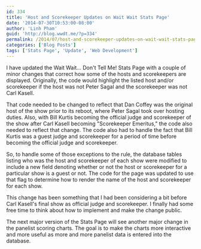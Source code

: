 ```yaml
---
id: 334
title: 'Host and Scorekeeper Updates on Wait Wait Stats Page'
date: '2014-07-30T10:53:00-08:00'
author: 'Linh Pham'
guid: 'http://blog.wwdt.me/?p=334'
permalink: /2014/07/host-and-scorekeeper-updates-on-wait-wait-stats-page/
categories: ['Blog Posts']
tags: ['Stats Page', 'Update', 'Web Development']
---
```


I have updated the Wait Wait... Don't Tell Me! Stats Page with a couple of minor changes that correct how some of the hosts and scorekeepers are displayed. Originally, the code would highlight the listed host and/or scorekeeper if the host was not Peter Sagal and the scorekeeper was not Carl Kasell.

That code needed to be changed to reflect that Dan Coffey was the original host of the show prior to its reboot, where Peter Sagal took over hosting duties. Also, with Bill Kurtis becoming the official judge and scorekeeper of the show after Carl Kasell becoming "Scorekeeper Emeritus," the code also needed to reflect that change. The code also had to handle the fact that Bill Kurtis was a guest judge and scorekeeper for a period of time before becoming the official judge and scorekeeper.

So, to handle some of those exceptions to the rule, the database tables listing who was the host and scorekeeper of each show were modified to include a new field denoting whether or not the host or scorekeeper for a particular show is a guest or not. The code for the page was updated to use that flag to determine how to render the name of the host and scorekeeper for each show.

This change has been something that I had been considering a bit before Carl Kasell's final show as official judge and scorekeeper. I finally had some free time to think about how to implement and make the change public.

The next major version of the Stats Page will see another major change in the panelist scoring charts. The goal is to make the charts more interactive and more useful as more and more panelist data is entered into the database.
